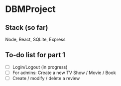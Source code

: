 # DBMProject

## Stack (so far)
Node, React, SQLite, Express

## To-do list for part 1
- [ ] Login/Logout (in progress)
- [ ] For admins: Create a new TV Show / Movie / Book
- [ ] Create / modify / delete a review
